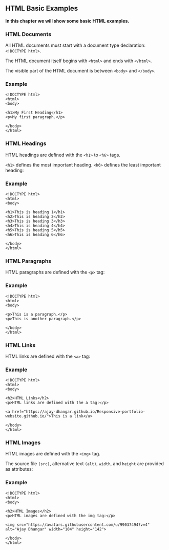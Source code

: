 
## HTML Basic Examples

**In this chapter we will show some basic HTML examples.**

### HTML Documents

All HTML documents must start with a document type declaration:``` <!DOCTYPE html>```.

The HTML document itself begins with ``` <html> ``` and ends with ``` </html> ```.

The visible part of the HTML document is between ``` <body> ``` and ``` </body> ```.

### Example

```
<!DOCTYPE html>
<html>
<body>

<h1>My First Heading</h1>
<p>My first paragraph.</p>

</body>
</html>
```
### HTML Headings

HTML headings are defined with the ``` <h1> ``` to ``` <h6> ``` tags.

```<h1>``` defines the most important heading. ``` <h6> ``` defines the least important heading: 

### Example

```
<!DOCTYPE html>
<html>
<body>

<h1>This is heading 1</h1>
<h2>This is heading 2</h2>
<h3>This is heading 3</h3>
<h4>This is heading 4</h4>
<h5>This is heading 5</h5>
<h6>This is heading 6</h6>

</body>
</html>
```

### HTML Paragraphs

HTML paragraphs are defined with the ``` <p> ``` tag:

### Example

```
<!DOCTYPE html>
<html>
<body>

<p>This is a paragraph.</p>
<p>This is another paragraph.</p>

</body>
</html>
```

### HTML Links

HTML links are defined with the ``` <a> ``` tag:

### Example

```
<!DOCTYPE html>
<html>
<body>

<h2>HTML Links</h2>
<p>HTML links are defined with the a tag:</p>

<a href="https://ajay-dhangar.github.io/Responsive-portfolio-website.github.io/">This is a link</a>

</body>
</html>
```

### HTML Images

HTML images are defined with the ``` <img> ``` tag.

The source file ``` (src) ```, alternative text ``` (alt) ```, ``` width ```, and ``` height ``` are provided as attributes:

### Example

```
<!DOCTYPE html>
<html>
<body>

<h2>HTML Images</h2>
<p>HTML images are defined with the img tag:</p>

<img src="https://avatars.githubusercontent.com/u/99037494?v=4" alt="Ajay Dhangar" width="104" height="142">

</body>
</html>
```
